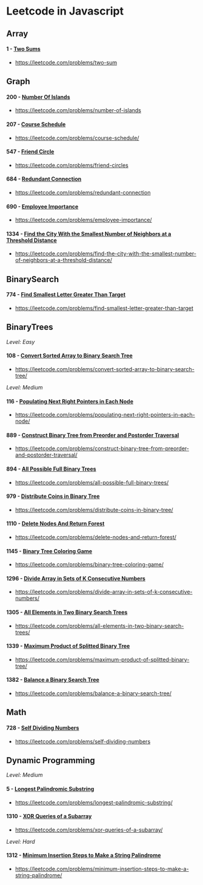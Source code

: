 # Leetcode in Javascript

## Array

#### 1 - [Two Sums](https://github.com/yichunhuang/leetcode-javascript/blob/master/Array/1-TwoSums.js)
- https://leetcode.com/problems/two-sum

## Graph

#### 200 - [Number Of Islands](https://github.com/yichunhuang/leetcode-javascript/blob/master/Graph/200-NumberOfIslands.js)
- https://leetcode.com/problems/number-of-islands

#### 207 - [Course Schedule](https://github.com/yichunhuang/leetcode-javascript/blob/master/Graph/207-CourseSchedule.js)
- https://leetcode.com/problems/course-schedule/

#### 547 - [Friend Circle](https://github.com/yichunhuang/leetcode-javascript/blob/master/Graph/547-FriendCircle.js)
- https://leetcode.com/problems/friend-circles

#### 684 - [Redundant Connection](https://github.com/yichunhuang/leetcode-javascript/blob/master/Graph/684-RedundantConnection.js)
- https://leetcode.com/problems/redundant-connection

#### 690 - [Employee Importance](https://github.com/yichunhuang/leetcode-javascript/blob/master/Graph/690-EmployeeImportance.js)

- https://leetcode.com/problems/employee-importance/

#### 1334 - [Find the City With the Smallest Number of Neighbors at a Threshold Distance](https://github.com/yichunhuang/leetcode-javascript/blob/master/Graph/1334-FindtheCityWiththeSmallestNumberofNeighbors.js)
- https://leetcode.com/problems/find-the-city-with-the-smallest-number-of-neighbors-at-a-threshold-distance/

## BinarySearch

#### 774 - [Find Smallest Letter Greater Than Target](https://github.com/yichunhuang/leetcode-javascript/blob/master/BinarySearch/774-FindSmallestLetterGreaterThanTarget.js)
- https://leetcode.com/problems/find-smallest-letter-greater-than-target

## BinaryTrees

*Level: Easy*
#### 108 - [Convert Sorted Array to Binary Search Tree](https://github.com/yichunhuang/leetcode-javascript/blob/master/BinaryTrees/108-ConvertSortedArraytoBinarySearchTree.js)
- https://leetcode.com/problems/convert-sorted-array-to-binary-search-tree/

*Level: Medium*


#### 116 - [Populating Next Right Pointers in Each Node](https://github.com/yichunhuang/leetcode-javascript/blob/master/BinaryTrees/116-PopulatingNextRightPointersinEachNode.js)

- https://leetcode.com/problems/populating-next-right-pointers-in-each-node/

#### 889 - [Construct Binary Tree from Preorder and Postorder Traversal](https://github.com/yichunhuang/leetcode-javascript/blob/master/BinaryTrees/889-ConstructBinaryTreefromPreorderandPostorderTraversal.js)

- https://leetcode.com/problems/construct-binary-tree-from-preorder-and-postorder-traversal/

#### 894 - [All Possible Full Binary Trees](https://github.com/yichunhuang/leetcode-javascript/blob/master/BinaryTrees/894-AllPossibleFullBinaryTrees.js)

- https://leetcode.com/problems/all-possible-full-binary-trees/

#### 979 - [Distribute Coins in Binary Tree](https://github.com/yichunhuang/leetcode-javascript/blob/master/BinaryTrees/979-DistributeCoinsinBinaryTree.js)

- https://leetcode.com/problems/distribute-coins-in-binary-tree/

#### 1110 - [Delete Nodes And Return Forest](https://github.com/yichunhuang/leetcode-javascript/blob/master/BinaryTrees/1110-DeleteNodesAndReturnForest.js)

- https://leetcode.com/problems/delete-nodes-and-return-forest/

#### 1145 - [Binary Tree Coloring Game](https://github.com/yichunhuang/leetcode-javascript/blob/master/BinaryTrees/1145-BinaryTreeColoringGame.js)

- https://leetcode.com/problems/binary-tree-coloring-game/

#### 1296 - [Divide Array in Sets of K Consecutive Numbers](https://github.com/yichunhuang/leetcode-javascript/blob/master/BinaryTrees/1296-DivideArrayinSetsofKConsecutiveNumbers.js)

- https://leetcode.com/problems/divide-array-in-sets-of-k-consecutive-numbers/

#### 1305 - [All Elements in Two Binary Search Trees](https://github.com/yichunhuang/leetcode-javascript/blob/master/BinaryTrees/1305-AllElementsinTwoBinarySearchTrees.js)

- https://leetcode.com/problems/all-elements-in-two-binary-search-trees/

#### 1339 - [Maximum Product of Splitted Binary Tree](https://github.com/yichunhuang/leetcode-javascript/blob/master/BinaryTrees/1339-MaximumProductofSplittedBinaryTree.js)

- https://leetcode.com/problems/maximum-product-of-splitted-binary-tree/

#### 1382 - [Balance a Binary Search Tree](https://github.com/yichunhuang/leetcode-javascript/blob/master/BinaryTrees/1382-BalanceaBinarySearchTree.js)

- https://leetcode.com/problems/balance-a-binary-search-tree/

## Math

#### 728 - [Self Dividing Numbers](https://github.com/yichunhuang/leetcode-javascript/blob/master/Math/728-SelfDividingNumbers.js)
- https://leetcode.com/problems/self-dividing-numbers

## Dynamic Programming

*Level: Medium*

#### 5 - [Longest Palindromic Substring](https://github.com/yichunhuang/leetcode-javascript/blob/master/DynamicProgramming/5-LongestPalindromicSubstring.js)

- https://leetcode.com/problems/longest-palindromic-substring/

#### 1310 - [XOR Queries of a Subarray](https://github.com/yichunhuang/leetcode-javascript/blob/master/DynamicProgramming/1310-XORQueriesofaSubarray.js)

- https://leetcode.com/problems/xor-queries-of-a-subarray/

*Level: Hard*

#### 1312 - [Minimum Insertion Steps to Make a String Palindrome](https://github.com/yichunhuang/leetcode-javascript/blob/master/DynamicProgramming/1312-MinimumInsertionStepstoMakeaStringPalindrome.js)
- https://leetcode.com/problems/minimum-insertion-steps-to-make-a-string-palindrome/